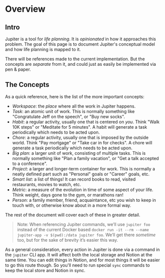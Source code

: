 # Overview

## Intro

Jupiter is a tool for _life planning_. It is _opinionated_ in how it approaches
this problem. The goal of this page is to document Jupiter's conceptual model
and how life planning is mapped to it.

There will be references made to the current implementation. But the concepts
are _separate_ from it, and could just as easily be implemented via pen & paper.

## The Concepts

As a quick reference, here is the list of the more important concepts:

* _Workspace_: the _place_ where all the work in Jupiter happens.
* _Task_: an atomic unit of work. This is normally something like "Congratulate
  Jeff on the speech", or "Buy new socks".
* _Habit_: a regular activity, usually one that is centered on _you_. Think
  "Walk 10K steps" or "Meditate for 5 minutes". A habit will generate a task periodically
   which needs to be acted upon.
* _Chore_: a regular activity, usually one that is imposed by the outside world. Think
  "Pay mortgage" or "Take car in for checks". A chore will generate a task periodically
  which needs to be acted upon.
* _Big plan_: a larger unit of work, consisting of multiple tasks. This is normally
  something like "Plan a family vacation", or "Get a talk accepted to a conference".
* _Project_: a larger and longer-term container for work. This is normally a
  neatly defined part such as "Personal" goals or "Career" goals, etc.
* _Smart list_: a list of things! It can record books to read, visited restaurants,
  movies to watch, etc.
* _Metric_: a measure of the evolution in time of some aspect of your life. Think
  weight, days gone to the gym, or marathons ran!
* _Person_: a family member, friend, acquaintance, etc you wish to keep in touch with, or
  otherwise know about in a more formal way.

The rest of the document will cover each of these in greater detail.

> Note: When referencing Jupiter commands, we’ll use `jupiter foo` instead of the current
Docker based `docker run -it --rm --name jupiter-app -v $(pwd):/data jupiter foo`.
We’ll get there _sometime_ too, but for the sake of brevity it’s easier this way.

As a general consideration, every action in Jupiter is done via a command in the `jupiter` CLI app. It will affect
both the local storage and Notion at the same time. You can edit things in Notion, and for most things it will be
easier to go this route though. So you'll need to run special `sync` commands to keep the local store and Notion in
sync.
